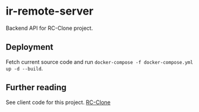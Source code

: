 # ir-remote-server
Backend API for RC-Clone project.

## Deployment
Fetch current source code and run `docker-compose -f docker-compose.yml up -d --build`.

## Further reading
See client code for this project.
[RC-Clone](https://github.com/onurccn/RC-Clone-System)
